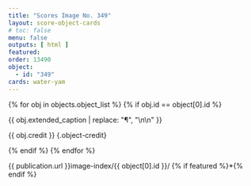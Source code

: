```yaml
---
title: "Scores Image No. 349"
layout: score-object-cards
# toc: false
menu: false
outputs: [ html ]
featured: 
order: 13490
object:
  - id: "349"
cards: water-yam
---
```


{% for obj in objects.object_list %}
{% if obj.id == object[0].id %}

{{ obj.extended_caption | replace: "¶", "\n\n" }}

{{ obj.credit }} {.object-credit}

{% endif %}
{% endfor %}

<div class="object-credit object-url is-print-only">

{{ publication.url }}image-index/{{ object[0].id }}/ {% if featured %}*{% endif %}

</div>
